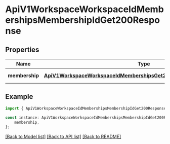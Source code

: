# ApiV1WorkspaceWorkspaceIdMembershipsMembershipIdGet200Response


## Properties

Name | Type | Description | Notes
------------ | ------------- | ------------- | -------------
**membership** | [**ApiV1WorkspaceWorkspaceIdMembershipsGet200ResponseMembershipsInner**](ApiV1WorkspaceWorkspaceIdMembershipsGet200ResponseMembershipsInner.md) |  | [default to undefined]

## Example

```typescript
import { ApiV1WorkspaceWorkspaceIdMembershipsMembershipIdGet200Response } from './api';

const instance: ApiV1WorkspaceWorkspaceIdMembershipsMembershipIdGet200Response = {
    membership,
};
```

[[Back to Model list]](../README.md#documentation-for-models) [[Back to API list]](../README.md#documentation-for-api-endpoints) [[Back to README]](../README.md)
